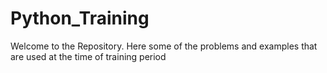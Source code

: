 # Python_Training
Welcome to the Repository.
Here some of the problems and examples that are used at the time of training period
